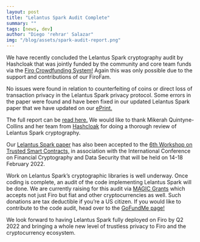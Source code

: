 ```yaml
---
layout: post
title: "Lelantus Spark Audit Complete"
summary: ""
tags: [news, dev]
author: "Diego 'rehrar' Salazar"
img: "/blog/assets/spark-audit-report.png"
---
```


We have recently concluded the Lelantus Spark cryptography audit by Hashcloak that was jointly funded by the community and core team funds via the [Firo Crowdfunding System!](https://fcs.firo.org/proposal/2) Again this was only possible due to the support and contributions of our FiroFam.

No issues were found in relation to counterfeiting of coins or direct loss of transaction privacy in the Lelantus Spark privacy protocol. Some errors in the paper were found and have been fixed in our updated Lelantus Spark paper that we have updated on our [ePrint.](https://eprint.iacr.org/2021/1173)

The full report can be [read here.](https://github.com/firoorg/firo-site/blob/master/about/research/papers/lelantus-cryptography-audit-abdk.pdf) We would like to thank Mikerah Quintyne-Collins and her team from [Hashcloak](https://hashcloak.com/) for doing a thorough review of Lelantus Spark cryptography.

Our [Lelantus Spark paper](https://eprint.iacr.org/2021/1173) has also been accepted to the [6th Workshop on Trusted Smart Contracts,](https://fc22.ifca.ai/wtsc/) in association with the International Conference on Financial Cryptography and Data Security that will be held on 14-18 February 2022.

Work on Lelantus Spark’s cryptographic libraries is well underway. Once coding is complete, an audit of the code implementing Lelantus Spark will be done. We are currently raising for this audit via [MAGIC Grants](https://magicgrants.org/Firo-Lelantus-Spark-Audit/) which accepts not just Firo but fiat and other cryptocurrencies as well. Such donations are tax deductible if you’re a US citizen. If you would like to contribute to the code audit, head over to the [GoFundMe page!](https://www.gofundme.com/f/code-audit-for-lelantus-spark-in-firo)

We look forward to having Lelantus Spark fully deployed on Firo by Q2 2022 and bringing a whole new level of trustless privacy to Firo and the cryptocurrency ecosystem.

